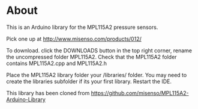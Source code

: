 About
===

This is an Arduino library for the MPL115A2 pressure sensors. 

Pick one up at http://www.misenso.com/products/012/

To download. click the DOWNLOADS button in the top right corner, rename the uncompressed folder MPL115A2. Check that the MPL115A2 folder contains MPL115A2.cpp and MPL115A2.h

Place the MPL115A2 library folder your <arduinosketchfolder>/libraries/ folder. You may need to create the libraries subfolder if its your first library. Restart the IDE.

This library has been cloned from https://github.com/misenso/MPL115A2-Arduino-Library
